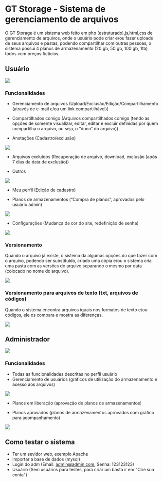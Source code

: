# GT Storage - Sistema de gerenciamento de arquivos 

O GT Storage é um sistema web feito em php (estruturado),js,html,css de gerenciamento de arquivos, onde o usuário pode criar e/ou fazer uploads de seus arquivos e pastas, podendo compartilhar com outras pessoas, o sistema possui 4 planos de armazenamento (20 gb, 50 gb, 100 gb, 1tb) todos com preços fictícios. 

## Usuário

![](https://lh3.google.com/u/0/d/1eyRrI2SL2IM9C-f2t4s0akOF91u8gha6=w1920-h969-iv1)

### Funcionalidades
- Gerenciamento de arquivos (Upload/Exclusão/Edição/Compartilhamento (através de e-mail e/ou um link compartilhável))

- Compartilhados comigo (Arquivos compartilhados comigo (tendo as opções de somente visualizar, editar, editar e excluir definidas por quem compartilha o arquivo, ou seja, o “dono” do arquivo))

- Anotações (Cadastro/exclusão)

![](https://lh3.google.com/u/0/d/1eqT1_kyyKRtifo3wSWBev67o5-sosO99=w1920-h969-iv1)

- Arquivos excluídos (Recuperação de arquivo, download, exclusão (após 7 dias da data de exclusão))

- Outros

![](https://lh3.google.com/u/0/d/103x5Gl-9_CuafVtqI_0rfKBeF-UEdEyv=w1515-h969-iv1)

- Meu perfil (Edição de cadastro)

- Planos de armazenamentos (“Compra de planos”, aprovados pelo usuário admin)


![](https://lh3.google.com/u/0/d/15pGiK5oqjle66wGR9chBp4SHELNctqjV=w1515-h969-iv1)

- Configurações (Mudança de cor do site, redefinição de senha)

![](https://lh3.google.com/u/0/d/1xzPnA40QN9jMieJpOX1K5DFfkhUBpggS=w1515-h969-iv1)

### Versionamento

Quando o arquivo já existe, o sistema da algumas opções do que fazer com o arquivo, podendo ser substituído, criado uma cópia e/ou o sistema cria uma pasta com as versões do arquivo separando o mesmo por data (colocado no nome do arquivo).

![](https://lh3.google.com/u/0/d/15E2uPn1kg7repMiiXO2i_cNhFiOJzc4t=w1515-h969-iv1)

### Versionamento para arquivos de texto (txt, arquivos de códigos)

Quando o sistema encontra arquivos iguais nos formatos de texto e/ou códigos, ele os compara e mostra as diferenças.

![](https://lh3.google.com/u/0/d/1VCOvn1vqhSuH__6q-kUTvV0LFBXYcukZ=w1515-h969-iv1)

## Administrador

![](https://lh3.google.com/u/0/d/1uLEFB0SnHBbtAHoGd7BchlsS68lkLNLd=w1920-h969-iv1)

### Funcionalidades 
- Todas as funcionalidades descritas no perfil usuário
- Gerenciamento de usuários (gráficos de utilização do armazenamento e acesso aos arquivos)

![](https://lh3.google.com/u/0/d/1s2uQR94UG5uhDg97y2VFG3WKejBhvXn8=w1920-h969-iv1)

- Planos em liberação (aprovação de planos de armazenamentos)

- Planos aprovados (planos de armazenamentos aprovados com gráfico para acompanhamento)

![](https://lh3.google.com/u/0/d/1KP00ZG-2L5NmrtZ5cJC5BiFgWzMXMBiw=w1920-h969-iv1)

## Como testar o sistema
- Ter um sevidor web, exemplo Apache
- Importar a base de dados (mysql)
- Login do adm (Email: admin@admin.com, Senha: 123123123)
- Usuário (Sem usuários para testes, para criar um basta ir em "Crie sua conta")